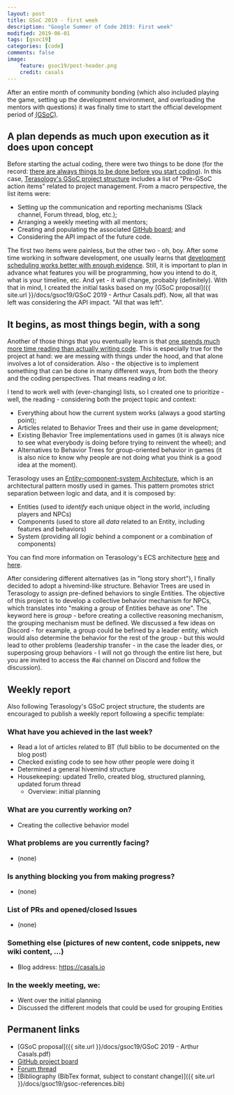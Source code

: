 ```yaml
---
layout: post
title: GSoC 2019 - first week
description: "Google Summer of Code 2019: First week"
modified: 2019-06-01
tags: [gsoc19]
categories: [code]
comments: false
image:
    feature: gsoc19/post-header.png
    credit: casals    
---
```


After an entire month of community bonding (which also included playing the game, setting up the development environment, and overloading the mentors with questions) it was finally time to start the official development period of <abbr title="Google Summer of Code">[(GSoC)](https://summerofcode.withgoogle.com/)</abbr>. 

<!-- more -->

## A plan depends as much upon execution as it does upon concept

Before starting the actual coding, there were two things to be done (for the record: [there are always things to be done before you start coding](https://www.khanacademy.org/computing/computer-programming/programming/good-practices/a/planning-a-programming-project)). In this case, [Terasology's GSoC project structure](https://github.com/MovingBlocks/Terasology/wiki/GSOC-project-structure) includes a list of "Pre-GSoC action items" related to project management. From a macro perspective, the list items were:

* Setting up the communication and reporting mechanisms (Slack channel, Forum thread, blog, etc.);
* Arranging a weekly meeting with all mentors;
* Creating and populating the associated [GitHub board](https://github.com/orgs/Terasology/projects/20); and
* Considering the API impact of the future code.

The first two items were painless, but the other two - oh, boy. After some time working in software development, one usually learns that [development scheduling works better with enough evidence](https://www.joelonsoftware.com/2007/10/26/evidence-based-scheduling/). Still, it is important to plan in advance what features you will be programming, how you intend to do it, what is your timeline, etc. And yet - it will change, probably (definitely). With that in mind, I created the initial tasks based on my [GSoC proposal]({{ site.url }}/docs/gsoc19/GSoC 2019 - Arthur Casals.pdf). Now, all that was left was considering the API impact. "All that was left".

## It begins, as most things begin, with a song

Another of those things that you eventually learn is that [one spends much more time reading than actually writing code](https://www.amazon.com/Clean-Code-Handbook-Software-Craftsmanship-ebook-dp-B001GSTOAM/dp/B001GSTOAM/). This is especially true for the project at hand: we are messing with things under the hood, and that alone involves a lot of consideration. Also - the objective is to implement something that can be done in many different ways, from both the theory and the coding perspectives. That means reading _a lot_.

I tend to work well with (ever-changing) lists, so I created one to prioritize - well, the reading - considering both the project topic and context:

* Everything about how the current system works (always a good starting point);
* Articles related to Behavior Trees and their use in game development;
* Existing Behavior Tree implementations used in games (it is always nice to see what everybody is doing before trying to reinvent the wheel); and
* Alternatives to Behavior Trees for group-oriented behavior in games (it is also nice to know why people are not doing what you think is a good idea at the moment).

Terasology uses an [Entity-component-system Architecture](https://en.wikipedia.org/wiki/Entity_component_system), which is an architectural pattern mostly used in games. This pattern promotes strict separation between logic and data, and it is composed by:

* Entities (used to _identify_ each unique object in the world, including players and NPCs)
* Components (used to store all _data_ related to an Entity, including features and behaviors)
* System (providing all _logic_ behind a component or a combination of components)

You can find more information on Terasology's ECS architecture [here](https://github.com/MovingBlocks/Terasology/wiki/Entity-system-concepts) and [here](https://github.com/MovingBlocks/Terasology/wiki/Entity-System-Architecture).

After considering different alternatives (as in "long story short"), I finally decided to adopt a hivemind-like structure. Behavior Trees are used in Terasology to assign pre-defined behaviors to single Entities. The objective of this project is to develop a collective behavior mechanism for NPCs, which translates into "making a group of Entities behave as one". The keyword here is _group_ - before creating a collective reasoning mechanism, the grouping mechanism must be defined. We discussed a few ideas on Discord - for example, a group could be befined by a leader entity, which would also determine the behavior for the rest of the group - but this would lead to other problems (leadership transfer - in the case the leader dies, or superposing group behaviors - I will not go through the entire list here, but you are invited to access the #ai channel on Discord and follow the discussion).


## Weekly report

Also following Terasology's GSoC project structure, the students are encouraged to publish a weekly report following a specific template:

### What have you achieved in the last week?
* Read a lot of articles related to BT (full biblio to be documented on the blog post)
* Checked existing code to see how other people were doing it
* Determined a general hivemind structure
* Housekeeping: updated Trello, created blog, structured planning, updated forum thread
   * Overview: initial planning

### What are you currently working on?
* Creating the collective behavior model

### What problems are you currently facing?
* (none)

### Is anything blocking you from making progress?
* (none)

### List of PRs and opened/closed Issues
* (none) 

### Something else (pictures of new content, code snippets, new wiki content, …)
* Blog address: https://casals.io 

### In the weekly meeting, we:
* Went over the initial planning
* Discussed the different models that could be used for grouping Entities

## Permanent links

* [GSoC proposal]({{ site.url }}/docs/gsoc19/GSoC 2019 - Arthur Casals.pdf)
* [GitHub project board](https://github.com/orgs/Terasology/projects/20)
* [Forum thread](https://forum.terasology.org/threads/gsoc-2019-collective-behavior.2255/)
* [Bibliography (BibTex format, subject to constant change)]({{ site.url }}/docs/gsoc19/gsoc-references.bib)
